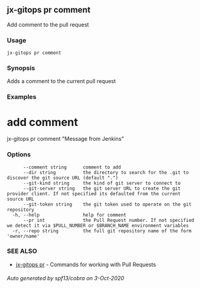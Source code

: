 ## jx-gitops pr comment

Add comment to the pull request

### Usage

```
jx-gitops pr comment
```

### Synopsis

Adds a comment to the current pull request

### Examples

  # add comment
  jx-gitops pr comment "Message from Jenkins"

### Options

```
      --comment string      comment to add
      --dir string          the directory to search for the .git to discover the git source URL (default ".")
      --git-kind string     the kind of git server to connect to
      --git-server string   the git server URL to create the git provider client. If not specified its defaulted from the current source URL
      --git-token string    the git token used to operate on the git repository
  -h, --help                help for comment
      --pr int              the Pull Request number. If not specified we detect it via $PULL_NUMBER or $BRANCH_NAME environment variables
  -r, --repo string         the full git repository name of the form 'owner/name'
```

### SEE ALSO

* [jx-gitops pr](jx-gitops_pr.md)	 - Commands for working with Pull Requests

###### Auto generated by spf13/cobra on 3-Oct-2020
